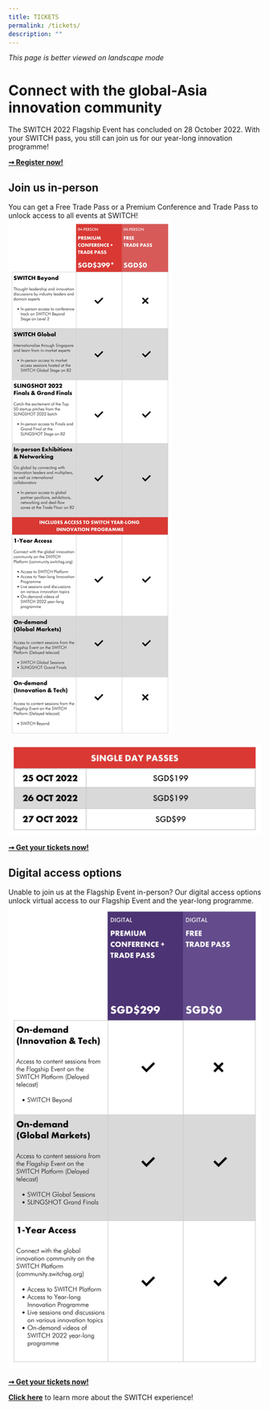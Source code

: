 ```yaml
---
title: TICKETS
permalink: /tickets/
description: ""
---
```

*This page is better viewed on landscape mode*

# **Connect with the global-Asia innovation community**
The SWITCH 2022 Flagship Event has concluded on 28 October 2022. With your SWITCH pass, you still can join us for our year-long innovation programme!

**[➞ Register now!](https://community.switchsg.org/register)**

## **Join us in-person**
You can get a Free Trade Pass or a Premium Conference and Trade Pass to unlock access to all events at SWITCH!
![](/images/SWITCH%202022%20Landing%20Page/CONFIRMED%20PRICE%20CHART.jpeg)

![](/images/SWITCH%202022%20Landing%20Page/CONFIRMED%20PRICE%20BREAKDOWN.jpeg)

**[➞ Get your tickets now!](https://community.switchsg.org/register)**

## **Digital access options**
Unable to join us at the Flagship Event in-person? Our digital access options unlock virtual access to our Flagship Event and the year-long programme. ![](/images/SWITCH%202022%20Landing%20Page/Digital%20Access.jpeg)

**[➞ Get your tickets now!](https://community.switchsg.org/register)**

**[Click here](/experience-2022)** to learn more about the SWITCH experience!